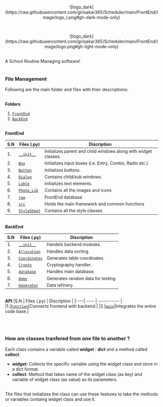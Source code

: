 <p align = 'center'>![logo_dark](https://raw.githubusercontent.com/girisakar365/Scheduler/main/FrontEnd/Image/logo_l.png#gh-dark-mode-only)</p> <br>
<p align = 'center'>![logo_dark](https://raw.githubusercontent.com/girisakar365/Scheduler/main/FrontEnd/Image/logo.png#gh-light-mode-only) </p><br>
A School Routine Managing software!<br><br>

### File Management

Following are the main folder and files with their descriptions:

<br><b>Folders</b><br>

1. [`FrontEnd`](https://github.com/girisakar365/Scheduler/tree/main/FrontEnd)
2. [`BackEnd`](https://github.com/girisakar365/Scheduler/tree/main/BackEnd)

<br><b>FrontEnd</b>

|S.N | Files (.py) | Discription |
|----| ---- | ----------- |
|1.|[`__init__`](https://github.com/girisakar365/Scheduler/blob/main/FrontEnd/__init__.py)|Initializes parent and child windows along with widget classes.|
|2.|[`Box`](https://github.com/girisakar365/Scheduler/blob/main/FrontEnd/Box.py)|Initializes input boxes (i.e. Entry, Combo, Radio etc.)|
|3.|[`Button`](https://github.com/girisakar365/Scheduler/blob/main/FrontEnd/Button.py)|Initializes buttons.|
|4.|[`Dialog`](https://github.com/girisakar365/Scheduler/blob/main/FrontEnd/Dialogue.py)|Contains child/sub windows.|
|5.|[`Lable`](https://github.com/girisakar365/Scheduler/blob/main/FrontEnd/Lable.py)|Initializes text elements.|
|6.|[`Photo_Lib`](https://github.com/girisakar365/Scheduler/blob/main/FrontEnd/Photo_Lib.py)|Contains all the images and icons|
|7.|[`raw`](https://github.com/girisakar365/Scheduler/blob/main/FrontEnd/raw.py)|FrontEnd database|
|8.|[`src`](https://github.com/girisakar365/Scheduler/blob/main/FrontEnd/src.py)|Holds the main framework and common functions|
|9.|[`StyleSheet`](https://github.com/girisakar365/Scheduler/blob/main/FrontEnd/StyleSheet.py)|Contains all the style classes|

<br><b>BackEnd</b>

|S.N | Files (.py) | Discription | 
|----| ---- | ----------- |
|1.|[`__init__`](https://github.com/girisakar365/Scheduler/blob/main/BackEnd/__init__.py)|Handels backend modules.|
|2.|[`Allocation`](https://github.com/girisakar365/Scheduler/blob/main/BackEnd/Allocation.py)|Handles data sorting.|
|3.|[`Coordinates`](https://github.com/girisakar365/Scheduler/blob/main/BackEnd/Coordinates.py)|Generates table coordinates.|
|4.|[`Crypto`](https://github.com/girisakar365/Scheduler/blob/main/BackEnd/Crypto.py)|Cryptography handler.|
|5.|[`database`](https://github.com/girisakar365/Scheduler/blob/main/BackEnd/database.py)|Handles main database.|
|6.|[`domy`](https://github.com/girisakar365/Scheduler/blob/main/BackEnd/domy.py)|Generates random data for testing.|
|7.|[`Generator`](https://github.com/girisakar365/Scheduler/blob/main/BackEnd/Generator.py)|Data refinery.|

<br><b>API</b>
|S.N | Files (.py) | Discription | 
|----| ---- | ----------- |
|1.|[`Function`](https://github.com/girisakar365/Scheduler/blob/main/Function.py)|Connects frontend with backend.|
|2.|[`main`](https://github.com/girisakar365/Scheduler/blob/main/main.py)|Integrates the entire code base.|

<br><br>
### How are classes tranfered from one file to another ?

Each class contains a variable called __widget__ : __dict__ and a method called __collect__.<br>
- __widget__: Collects the specific variable using the widget class and store in a dict format.
- __collect__: Method that takes name of the widget class (as key) and variable of widget class (as value) as its parameters.<br><br>

The files that initializes the class can use these features to take the methods or variables containg widget class and use it.
